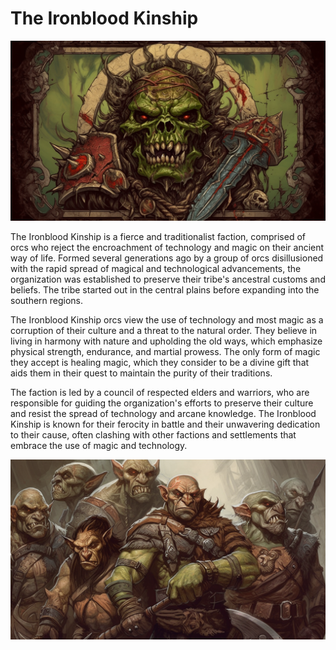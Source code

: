 # The Ironblood Kinship

![](images/ironblood-kinship.png?raw=true)

The Ironblood Kinship is a fierce and traditionalist faction, comprised of orcs who reject the encroachment of technology and magic on their ancient way of life. Formed several generations ago by a group of orcs disillusioned with the rapid spread of magical and technological advancements, the organization was established to preserve their tribe's ancestral customs and beliefs.  The tribe started out in the central plains before expanding into the southern regions.

The Ironblood Kinship orcs view the use of technology and most magic as a corruption of their culture and a threat to the natural order. They believe in living in harmony with nature and upholding the old ways, which emphasize physical strength, endurance, and martial prowess. The only form of magic they accept is healing magic, which they consider to be a divine gift that aids them in their quest to maintain the purity of their traditions.

The faction is led by a council of respected elders and warriors, who are responsible for guiding the organization's efforts to preserve their culture and resist the spread of technology and arcane knowledge. The Ironblood Kinship is known for their ferocity in battle and their unwavering dedication to their cause, often clashing with other factions and settlements that embrace the use of magic and technology.

![](images/ironblood-kinship-pic.png?raw=true)
